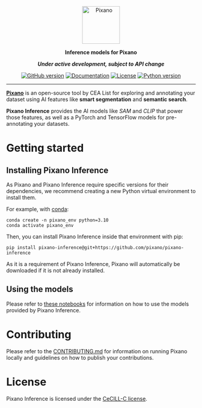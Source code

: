 <div align="center">

<img src="https://raw.githubusercontent.com/pixano/pixano-inference/main/docs/assets/pixano_wide.png" alt="Pixano" height="100"/>

<br/>

**Inference models for Pixano**

**_Under active development, subject to API change_**

[![GitHub version](https://img.shields.io/github/v/release/pixano/pixano-inference?label=release&logo=github)](https://github.com/pixano/pixano-inference/releases)
[![Documentation](https://img.shields.io/website/https/pixano.github.io?up_message=online&up_color=green&down_message=offline&down_color=orange&label=docs)](https://pixano.github.io/pixano-inference)
[![License](https://img.shields.io/badge/license-CeCILL--C-green.svg)](LICENSE)
[![Python version](https://img.shields.io/pypi/pyversions/pixano?color=important&logo=python&logoColor=white)](https://www.python.org/downloads/)

</div>

<hr />

<a href="https://github.com/pixano/pixano" target="_blank">**Pixano**</a> is an open-source tool by CEA List for exploring and annotating your dataset using AI features like **smart segmentation** and **semantic search**.

**Pixano Inference** provides the AI models like _SAM_ and _CLIP_ that power those features, as well as a PyTorch and TensorFlow models for pre-annotating your datasets.

# Getting started

## Installing Pixano Inference

As Pixano and Pixano Inference require specific versions for their dependencies, we recommend creating a new Python virtual environment to install them.

For example, with <a href="https://conda.io/projects/conda/en/latest/user-guide/install/index.html" target="_blank">conda</a>:

```shell
conda create -n pixano_env python=3.10
conda activate pixano_env
```

Then, you can install Pixano Inference inside that environment with pip:

```shell
pip install pixano-inference@git+https://github.com/pixano/pixano-inference
```

As it is a requirement of Pixano Inference, Pixano will automatically be downloaded if it is not already installed.

## Using the models

Please refer to <a href="https://github.com/pixano/pixano/tree/main/notebooks/models" target="_blank">these notebooks</a> for information on how to use the models provided by Pixano Inference.

# Contributing

Please refer to the [CONTRIBUTING.md](CONTRIBUTING.md) for information on running Pixano locally and guidelines on how to publish your contributions.

# License

Pixano Inference is licensed under the [CeCILL-C license](LICENSE).
